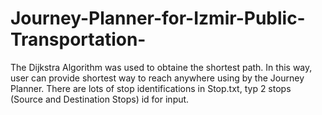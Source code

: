 # Journey-Planner-for-Izmir-Public-Transportation-
The Dijkstra Algorithm was used to obtaine the shortest path.
In this way, user can provide shortest way to reach anywhere using by the Journey Planner.
There are lots of stop identifications in Stop.txt, typ 2 stops (Source and Destination Stops) id for input. 

